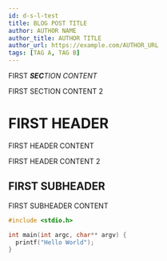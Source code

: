 ```yaml
---
id: d-s-l-test
title: BLOG POST TITLE
author: AUTHOR NAME
author_title: AUTHOR TITLE
author_url: https://example.com/AUTHOR_URL
tags: [TAG A, TAG B]
---
```


FIRST _**SEC**TION CONTENT_

FIRST SECTION CONTENT 2

# FIRST HEADER

FIRST HEADER CONTENT

FIRST HEADER CONTENT 2

## FIRST SUBHEADER

FIRST SUBHEADER CONTENT

```c
#include <stdio.h>

int main(int argc, char** argv) {
  printf("Hello World");
}
```